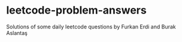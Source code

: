 # leetcode-problem-answers
Solutions of some daily leetcode questions by Furkan Erdi and Burak Aslantaş
